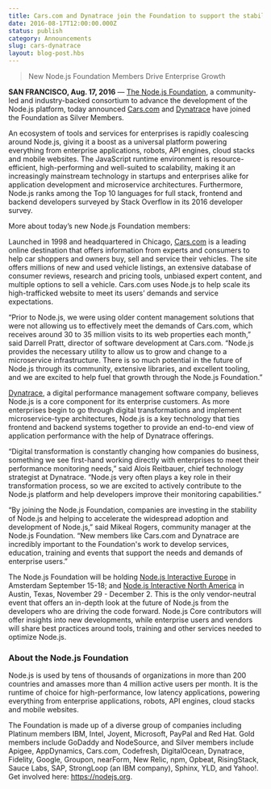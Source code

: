 ```yaml
---
title: Cars.com and Dynatrace join the Foundation to support the stability and success of the Node.js platform
date: 2016-08-17T12:00:00.000Z
status: publish
category: Announcements
slug: cars-dynatrace
layout: blog-post.hbs
---
```


> New Node.js Foundation Members Drive Enterprise Growth

**SAN FRANCISCO, Aug. 17, 2016** — [The Node.js Foundation](https://foundation.nodejs.org/), a community-led and industry-backed consortium to advance the development of the Node.js platform, today announced [Cars.com](https://www.cars.com/) and [Dynatrace](https://www.dynatrace.com) have joined the Foundation as Silver Members.

An ecosystem of tools and services for enterprises is rapidly coalescing around Node.js, giving it a boost as a universal platform powering everything from enterprise applications, robots, API engines, cloud stacks and mobile websites. The JavaScript runtime environment is resource-efficient, high-performing and well-suited to scalability, making it an increasingly mainstream technology in startups and enterprises alike for application development and microservice architectures. Furthermore, Node.js ranks among the Top 10 languages for full stack, frontend and backend developers surveyed by Stack Overflow in its 2016 developer survey.

More about today’s new Node.js Foundation members:

Launched in 1998 and headquartered in Chicago, [Cars.com](https://www.cars.com/) is a leading online destination that offers information from experts and consumers to help car shoppers and owners buy, sell and service their vehicles. The site offers millions of new and used vehicle listings, an extensive database of consumer reviews, research and pricing tools, unbiased expert content, and multiple options to sell a vehicle. Cars.com uses Node.js to help scale its high-trafficked website to meet its users’ demands and service expectations.

“Prior to Node.js, we were using older content management solutions that were not allowing us to effectively meet the demands of Cars.com, which receives around 30 to 35 million visits to its web properties each month,” said Darrell Pratt, director of software development at Cars.com. “Node.js provides the necessary utility to allow us to grow and change to a microservice infrastructure. There is so much potential in the future of Node.js through its community, extensive libraries, and excellent tooling, and we are excited to help fuel that growth through the Node.js Foundation.”

[Dynatrace](https://www.dynatrace.com), a digital performance management software company, believes Node.js is a core component for its enterprise customers. As more enterprises begin to go through digital transformations and implement microservice-type architectures, Node.js is a key technology that ties frontend and backend systems together to provide an end-to-end view of application performance with the help of Dynatrace offerings.

“Digital transformation is constantly changing how companies do business, something we see first-hand working directly with enterprises to meet their performance monitoring needs,” said Alois Reitbauer, chief technology strategist at Dynatrace. “Node.js very often plays a key role in their transformation process, so we are excited to actively contribute to the Node.js platform and help developers improve their monitoring capabilities.”

“By joining the Node.js Foundation, companies are investing in the stability of Node.js and helping to accelerate the widespread adoption and development of Node.js,” said Mikeal Rogers, community manager at the Node.js Foundation. “New members like Cars.com and Dynatrace are incredibly important to the Foundation's work to develop services, education, training and events that support the needs and demands of enterprise users.”

The Node.js Foundation will be holding [Node.js Interactive Europe](http://events.linuxfoundation.org/events/node-interactive-europe) in Amsterdam September 15-18; and [Node.js Interactive North America](http://events.linuxfoundation.org/events/node-interactive) in Austin, Texas, November 29 - December 2. This is the only vendor-neutral event that offers an in-depth look at the future of Node.js from the developers who are driving the code forward. Node.js Core contributors will offer insights into new developments, while enterprise users and vendors will share best practices around tools, training and other services needed to optimize Node.js.

### About the Node.js Foundation

Node.js is used by tens of thousands of organizations in more than 200 countries and amasses more than 4 million active users per month. It is the runtime of choice for high-performance, low latency applications, powering everything from enterprise applications, robots, API engines, cloud stacks and mobile websites.

The Foundation is made up of a diverse group of companies including Platinum members IBM, Intel, Joyent, Microsoft, PayPal and Red Hat. Gold members include GoDaddy and NodeSource, and Silver members include Apigee, AppDynamics, Cars.com, Codefresh, DigitalOcean, Dynatrace, Fidelity, Google, Groupon, nearForm, New Relic, npm, Opbeat, RisingStack, Sauce Labs, SAP, StrongLoop (an IBM company), Sphinx, YLD, and Yahoo!. Get involved here: https://nodejs.org.
